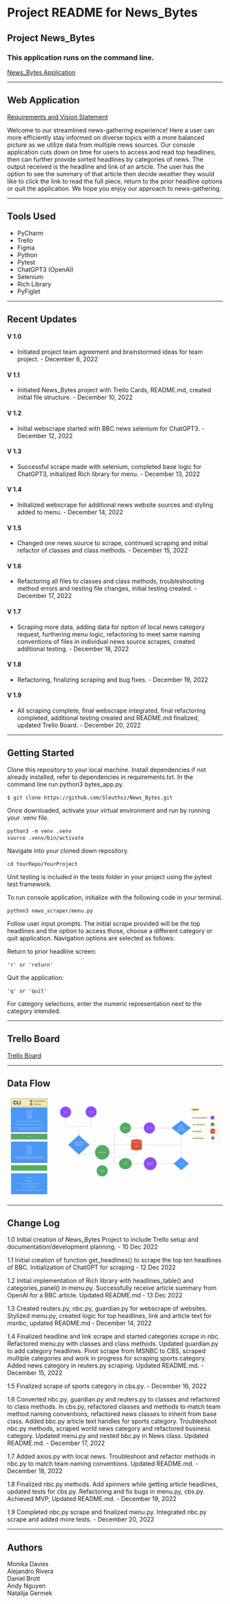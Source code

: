 # Project README for News_Bytes
 
## Project News_Bytes

### This application runs on the command line.  

[News_Bytes Application](/news_scraper/menu.py)

---

## Web Application

[Requirements and Vision Statement](/Documentation/requirements.md)

Welcome to our streamlined news-gathering experience! Here a user can more efficiently stay informed on diverse topics 
with a more balanced picture as we utilize data from multiple news sources.  Our console application cuts down on time 
for users to access and read top headlines, then can further provide sorted headlines by categories of news. The output 
received is the headline and link of an article. The user has the option to see the summary of that article then decide 
weather they would like to click the link to read the full piece, return to the prior headline options or quit the 
application. We hope you enjoy our approach to news-gathering.

---

## Tools Used

- PyCharm
- Trello
- Figma
- Python
- Pytest
- ChatGPT3 (OpenAI)
- Selenium
- Rich Library
- PyFiglet

---

## Recent Updates

#### V 1.0
* Initiated project team agreement and brainstormed ideas for team project. - December 8, 2022

#### V 1.1
* Initiated News_Bytes project with Trello Cards, README.md, created initial file structure. - December 10, 2022

#### V 1.2
* Initial webscrape started with BBC news selenium for ChatGPT3. - December 12, 2022

#### V 1.3
* Successful scrape made with selenium, completed base logic for ChatGPT3, initialized Rich library for menu. - 
December 13, 2022

#### V 1.4
* Initialized webscrape for additional news website sources and styling added to menu. - December 14, 2022

#### V 1.5
* Changed one news source to scrape, continued scraping and initial refactor of classes and class methods. - December 
15, 2022

#### V 1.6
* Refactoring all files to classes and class methods, troubleshooting method errors and nesting file changes, initial 
testing created. - December 17, 2022

#### V 1.7
* Scraping more data, adding data for option of local news category request, furthering menu logic, refactoring to meet 
same naming conventions of files in individual news source scrapes, created additional testing. - December 18, 2022

#### V 1.8
* Refactoring, finalizing scraping and bug fixes. - December 19, 2022

#### V 1.9
* All scraping complete, final webscrape integrated, final refactoring completed, additional testing created and 
README.md finalized, updated Trello Board. - December 20, 2022

---

## Getting Started

Clone this repository to your local machine.
Install dependencies if not already installed, refer to dependencies in requirements.txt.
In the command line run python3 bytes_app.py.

```
$ git clone https://github.com/Sleuthsz/News_Bytes.git
```

Once downloaded, activate your virtual environment and run by running your .venv file.
```
python3 -m venv .venv
source .venv/bin/activate
```

Navigate into your cloned down repository.
```
cd YourRepo/YourProject
```

Unit testing is included in the tests folder in your project using the pytest test framework.

To run console application, initialize with the following code in your terminal.
```
python3 news_scraper/menu.py
```

Follow user input prompts. The initial scrape provided will be the top headlines and the option to access those, choose 
a different category or quit application. Navigation options are selected as follows:

Return to prior headline screen:

```
'r' or 'return'
```

Quit the application:
```
'q' or 'quit'
```

For category selections, enter the numeric representation next to the category intended.

---

## Trello Board

[Trello Board](https://trello.com/b/mzyzdVX4/newsbytes)

---
## Data Flow

![Wireframe and Domain Model](img/wireframe&domain_model.png)

---

## Change Log

1.0 Initial creation of News_Bytes Project to include Trello setup and documentation/development planning. - 10 Dec 2022

1.1 Initial creation of function get_headlines() to scrape the top ten headlines of BBC. Initialization of ChatGPT for 
scraping - 12 Dec 2022

1.2 Initial implementation of Rich library with headlines_table() and categories_panel() in menu.py. Successfully receive 
article summary from OpenAI for a BBC article. Updated README.md - 13 Dec 2022

1.3 Created reuters.py, nbc.py, guardian.py for webscrape of websites. Stylized menu.py, created logic for top headlines, 
link and article text for msnbc, updated README.md - December 14, 2022

1.4 Finalized headline and link scrape and started categories scrape in nbc. Refactored menu.py with classes and class 
methods. Updated guardian.py to add category headlines. Pivot scrape from MSNBC to CBS, scraped multiple categories and 
work in progress for scraping sports category. Added news category in reuters.py scraping. Updated README.md. - December
15, 2022

1.5 Finalized scrape of sports category in cbs.py. - December 16, 2022

1.6 Converted nbc.py, guardian.py and reuters.py to classes and refactored to class methods. In cbs.py, refactored classes
and methods to match team method naming conventions, refactored news classes to inherit from base class. Added bbc.py 
article text handles for sports category. Troubleshoot nbc.py methods, scraped world news category and refactored 
business category. Updated menu.py and nested bbc.py in News class. Updated README.md. - December 17, 2022 

1.7 Added axios.py with local news. Troubleshoot and refactor methods in nbc.py to match team naming conventions. Updated 
README.md. - December 18, 2022

1.8 Finalized nbc.py methods. Add spinners while getting article headlines, updated tests for cbs.py. Refactoring and fix 
bugs in menu.py, cbs.py. Achieved MVP, Updated README.md. - December 19, 2022

1.9 Completed nbc.py scrape and finalized menu.py. Integrated nbc.py scrape and added more tests. - December 20, 2022

---

## Authors

Monika Davies  
Alejandro Rivera  
Daniel Brott  
Andy Nguyen  
Natalija Germek
